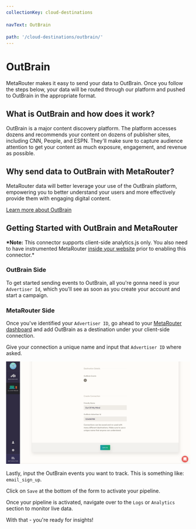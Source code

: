 ```yaml
---
collectionKey: cloud-destinations

navText: OutBrain

path: '/cloud-destinations/outbrain/'
---
```


# OutBrain

MetaRouter makes it easy to send your data to OutBrain. Once you follow the steps below, your data will be routed through our platform and pushed to OutBrain in the appropriate format.

## What is OutBrain and how does it work?

OutBrain is a major content discovery platform. The platform accesses dozens and recommends your content on dozens of publisher sites, including CNN, People, and ESPN. They'll make sure to capture audience attention to get your content as much exposure, engagement, and revenue as possible.

## Why send data to OutBrain with MetaRouter?

MetaRouter data will better leverage your use of the OutBrain platform, empowering you to better understand your users and more effectively provide them with engaging digital content.

[Learn more about OutBrain](https://www.outbrain.com/)

## Getting Started with OutBrain and MetaRouter

**\*Note:** This connector supports client-side analytics.js only. You also need to have instrumented MetaRouter [inside your website](/sources/analytics-js/) prior to enabling this connector.\*

### OutBrain Side

To get started sending events to OutBrain, all you're gonna need is your `Advertiser Id`, which you'll see as soon as you create your account and start a campaign.

### MetaRouter Side

Once you've identified your `Advertiser ID`, go ahead to your [MetaRouter dashboard](app.metarouter.io) and add OutBrain as a destination under your client-side connection.

Give your connection a unique name and input that `Advertiser ID` where asked.

![OutBrain1-v2](/images/outbrain1v2.png)

Lastly, input the OutBrain events you want to track. This is something like: `email_sign_up`.

Click on `Save` at the bottom of the form to activate your pipeline.

Once your pipeline is activated, navigate over to the `Logs` or `Analytics` section to monitor live data.

With that - you're ready for insights!
